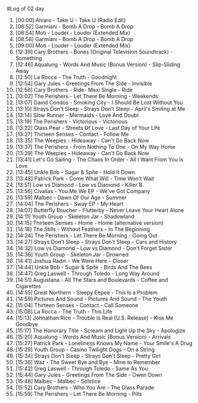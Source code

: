 #Log of 02 day

1. [00:00] Alvaro - Take U - Take U (Radio Edit)
1. [08:52] Garmiani - Bomb A Drop - Bomb A Drop
1. [08:54] Moti - Louder - Louder (Extended Mix)
1. [08:58] Garmiani - Bomb A Drop - Bomb A Drop
1. [09:00] Moti - Louder - Louder (Extended Mix)
1. [12:39] Cary Brothers - Bones (Original Television Soundtrack) - Something
1. [12:46] Aqualung - Words And Music (Bonus Version) - Slip-Sliding Away
1. [12:50] La Rocca - The Truth - Goodnight
1. [12:54] Gary Jules - Greetings From The Side - Invisible
1. [12:58] Cary Brothers - Ride- Maxi Single - Ride
1. [13:02] The Perishers - Let There Be Morning - Weekends
1. [13:07] David Condos - Smoking City - I Should Be Lost Without You
1. [13:10] Strays Don't Sleep - Strays Don't Sleep - April's Smiling at Me
1. [13:14] Slow Runner - Mermaids - Love And Doubt
1. [13:19] The Perishers - Victorious - Victorious
1. [13:22] Glass Pear - Streets Of Love - Last Day of Your Life
1. [13:27] Thirteen Senses - Contact - Follow Me
1. [13:35] The Weepies - Hideaway - Can't Go Back Now
1. [13:37] The Perishers - From Nothing To One - On My Way Home
1. [13:39] The Weepies - Hideaway - Can't Go Back Now
1. [13:41] Let's Go Sailing - The Chaos In Order - All I Want From You Is Love
1. [13:45] Unkle Bob - Sugar & Spite - Hold It Down
1. [13:48] Patrick Park - Come What Will - Time Won't Wait
1. [13:51] Low vs Diamond - Low vs Diamond - Killer B
1. [13:56] Civalias - You.Me.We EP - We've Got Company
1. [13:59] Malbec - Dawn Of Our Age - Summer
1. [14:04] The Perishers - Sway EP - My Heart
1. [14:07] Butterfly Boucher - Flutterby - Never Leave Your Heart Alone
1. [14:11] Youth Group - Skeleton Jar - Shadowland
1. [14:15] Thirteen Senses - Home - Home (alternative version)
1. [14:18] The Stills - Without Feathers - In The Beginning
1. [14:24] The Perishers - Let There Be Morning - Going Out
1. [14:27] Strays Don't Sleep - Strays Don't Sleep - Cars and History
1. [14:32] Low vs Diamond - Low vs Diamond - Don't Forget Sister
1. [14:36] Youth Group - Skeleton Jar - Drowned
1. [14:41] Joshua Radin - We Were Here - Closer
1. [14:44] Unkle Bob - Sugar & Spite - Birds And The Bees
1. [14:47] Greg Laswell - Through Toledo - Long Way Around
1. [14:51] Augustana - All The Stars and Boulevards - Coffee and Cigarettes
1. [14:55] Great Northern - Sleepy Eepee - This Is a Problem
1. [14:59] Pictures And Sound - Pictures And Sound - The Youth
1. [15:04] Thirteen Senses - Contact - Call Someone
1. [15:08] La Rocca - The Truth - This Life
1. [15:13] Johnathan Rice - Trouble Is Real (U.S. Release) - Kiss Me Goodbye
1. [15:17] The Honorary Title - Scream and Light Up the Sky - Apologize
1. [15:20] Aqualung - Words And Music (Bonus Version) - Arrivals
1. [15:27] Patrick Park - Loneliness Knows My Name - Your Smile's A Drug
1. [15:29] Youth Group - Casino Twilight Dogs - On a String
1. [15:34] Strays Don't Sleep - Strays Don't Sleep - Pretty Girl
1. [15:36] Waz - The Sweet Bye and Bye - Mine to Remember
1. [15:42] Greg Laswell - Through Toledo - Same As You
1. [15:44] Gary Jules - Greetings From The Side - Owen Down
1. [15:48] Malbec - Malbec - Solstice
1. [15:52] Cary Brothers - Who You Are - The Glass Parade
1. [15:59] The Perishers - Let There Be Morning - Pills
